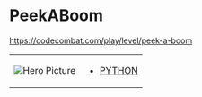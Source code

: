 # PeekABoom 

https://codecombat.com/play/level/peek-a-boom
<table>
<tr>
<td>

![Hero Picture](hero.png?raw=true "Hero Picture")

</td>
<td>
<ul>
<li>

[PYTHON](PeekABoom.py)

</li>
</td>
</tr>
<table>